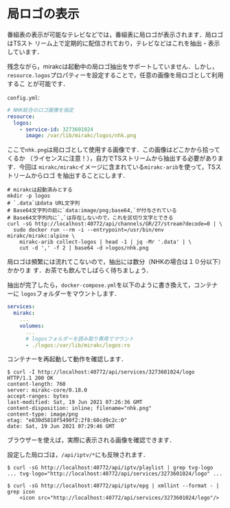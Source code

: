 # 局ロゴの表示

番組表の表示が可能なテレビなどでは，番組表に局ロゴが表示されます．局ロゴはTSスト
リーム上で定期的に配信されており，テレビなどはこれを抽出・表示しています．

残念ながら，mirakcは起動中の局ロゴ抽出をサポートしていません．しかし，
`resource.logos`プロパティーを設定することで，任意の画像を局ロゴとして利用するこ
とが可能です．

`config.yml`:

```yaml
# NHK総合のロゴ画像を指定
resource:
  logos:
    - service-id: 3273601024
      image: /var/lib/mirakc/logos/nhk.png
```

ここで`nhk.png`は局ロゴとして使用する画像です．この画像はどこかから拾ってくるか
（ライセンスに注意！），自力でTSストリームから抽出する必要があります．今回は
`mirakc/mirakc`イメージに含まれている`mirakc-arib`を使って，TSストリームからロゴ
を抽出することにします．

```shell
# mirakcは起動済みとする
mkdir -p logos
# `.data`はdata URL文字列
# Base64文字列の前に`data:image/png;base64,`が付与されている
# Base64文字列内に`,`は存在しないので，これを区切り文字とできる
curl -sG http://localhost:40772/api/channels/GR/27/stream?decode=0 | \
  sudo docker run --rm -i --entrypoint=/usr/bin/env mirakc/mirakc:alpine \
    mirakc-arib collect-logos | head -1 | jq -Mr '.data' | \
    cut -d ',' -f 2 | base64 -d >logos/nhk.png
```

局ロゴは頻繁には流れてこないので，抽出には数分（NHKの場合は１０分以下）かかりま
す．お茶でも飲んでしばらく待ちましょう．

抽出が完了したら，`docker-compose.yml`を以下のように書き換えて，コンテナーに
`logos`フォルダーをマウントします．

```yaml
services:
  mirakc:
    ...
    volumes:
      ...
      # logosフォルダーを読み取り専用でマウント
      - ./logos:/var/lib/mirakc/logos:ro
```

コンテナーを再起動して動作を確認します．

```console
$ curl -I http://localhost:40772/api/services/3273601024/logo
HTTP/1.1 200 OK
content-length: 760
server: mirakc-core/0.18.0
accept-ranges: bytes
last-modified: Sat, 19 Jun 2021 07:26:36 GMT
content-disposition: inline; filename="nhk.png"
content-type: image/png
etag: "e830d5818f5490f2:2f8:60cd9c2c:0"
date: Sat, 19 Jun 2021 07:29:46 GMT
```

ブラウザーを使えば，実際に表示される画像を確認できます．

設定した局ロゴは，`/api/iptv/*`にも反映されます．

```console
$ curl -sG http://localhost:40772/api/iptv/playlist | grep tvg-logo
... tvg-logo="http://localhost:40772/api/services/3273601024/logo" ...

$ curl -sG http://localhost:40772/api/iptv/epg | xmllint --format - | grep icon
    <icon src="http://localhost:40772/api/services/3273601024/logo"/>
```
